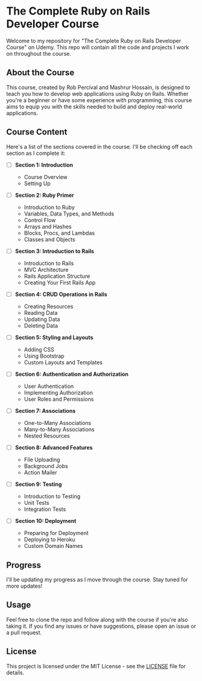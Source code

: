 # The Complete Ruby on Rails Developer Course

Welcome to my repository for "The Complete Ruby on Rails Developer Course" on Udemy. This repo will contain all the code and projects I work on throughout the course.

## About the Course

This course, created by Rob Percival and Mashrur Hossain, is designed to teach you how to develop web applications using Ruby on Rails. Whether you're a beginner or have some experience with programming, this course aims to equip you with the skills needed to build and deploy real-world applications.

## Course Content

Here's a list of the sections covered in the course. I'll be checking off each section as I complete it:

- [ ] **Section 1: Introduction**
  - Course Overview
  - Setting Up

- [ ] **Section 2: Ruby Primer**
  - Introduction to Ruby
  - Variables, Data Types, and Methods
  - Control Flow
  - Arrays and Hashes
  - Blocks, Procs, and Lambdas
  - Classes and Objects

- [ ] **Section 3: Introduction to Rails**
  - Introduction to Rails
  - MVC Architecture
  - Rails Application Structure
  - Creating Your First Rails App

- [ ] **Section 4: CRUD Operations in Rails**
  - Creating Resources
  - Reading Data
  - Updating Data
  - Deleting Data

- [ ] **Section 5: Styling and Layouts**
  - Adding CSS
  - Using Bootstrap
  - Custom Layouts and Templates

- [ ] **Section 6: Authentication and Authorization**
  - User Authentication
  - Implementing Authorization
  - User Roles and Permissions

- [ ] **Section 7: Associations**
  - One-to-Many Associations
  - Many-to-Many Associations
  - Nested Resources

- [ ] **Section 8: Advanced Features**
  - File Uploading
  - Background Jobs
  - Action Mailer

- [ ] **Section 9: Testing**
  - Introduction to Testing
  - Unit Tests
  - Integration Tests

- [ ] **Section 10: Deployment**
  - Preparing for Deployment
  - Deploying to Heroku
  - Custom Domain Names

## Progress

I'll be updating my progress as I move through the course. Stay tuned for more updates!

## Usage

Feel free to clone the repo and follow along with the course if you're also taking it. If you find any issues or have suggestions, please open an issue or a pull request.

## License

This project is licensed under the MIT License - see the [LICENSE](LICENSE) file for details.
